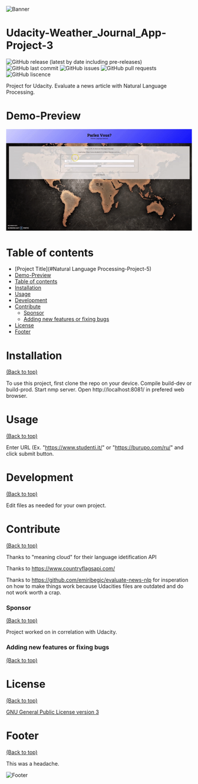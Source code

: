 ![Banner](https://c.tenor.com/merVUP-66lIAAAAC/banging-head-ouch.gif)

# Udacity-Weather_Journal_App-Project-3

![GitHub release (latest by date including pre-releases)](https://img.shields.io/github/v/release/jac21984/Udacity-Project_5?include_prereleases)
![GitHub last commit](https://img.shields.io/github/last-commit/jac21984/Udacity-Project_5)
![GitHub issues](https://img.shields.io/github/issues-raw/jac21984/Udacity-Project_5)
![GitHub pull requests](https://img.shields.io/github/issues-pr/jac21984/Udacity-Project_5)
![GitHub liscence](https://img.shields.io/github/license/jac21984/Udacity-Project_5)

Project for Udacity. Evaluate a news article with Natural Language Processing.

# Demo-Preview

![Random GIF](https://github.com/jac21984/Udacity-Project_5/blob/62fbcf3ff0cf285bc230791978e401cfe9b40e67/preview.gif)

# Table of contents

- [Project Title](#Natural Language Processing-Project-5)
- [Demo-Preview](#demo-preview)
- [Table of contents](#table-of-contents)
- [Installation](#installation)
- [Usage](#usage)
- [Development](#development)
- [Contribute](#contribute)
    - [Sponsor](#sponsor)
    - [Adding new features or fixing bugs](#adding-new-features-or-fixing-bugs)
- [License](#license)
- [Footer](#footer)

# Installation
[(Back to top)](#table-of-contents)

To use this project, first clone the repo on your device.
Compile build-dev or build-prod.
Start nmp server.
Open http://localhost:8081/ in prefered web browser.

# Usage
[(Back to top)](#table-of-contents)

Enter URL (Ex. "https://www.studenti.it/" or "https://burupo.com/ru/" and click submit button.

# Development
[(Back to top)](#table-of-contents)

Edit files as needed for your own project.

# Contribute
[(Back to top)](#table-of-contents)

Thanks to "meaning cloud" for their language idetification API

Thanks to https://www.countryflagsapi.com/

Thanks to https://github.com/emiribegic/evaluate-news-nlp for insperation on how to make things work
because Udacities files are outdated and do not work worth a crap.

### Sponsor
[(Back to top)](#table-of-contents)

Project worked on in correlation with Udacity.

### Adding new features or fixing bugs
[(Back to top)](#table-of-contents)


# License
[(Back to top)](#table-of-contents)

[GNU General Public License version 3](https://opensource.org/licenses/GPL-3.0)

# Footer
[(Back to top)](#table-of-contents)

This was a headache.

![Footer](https://media.giphy.com/media/2nGfl4QfpCtW/giphy.gif)
